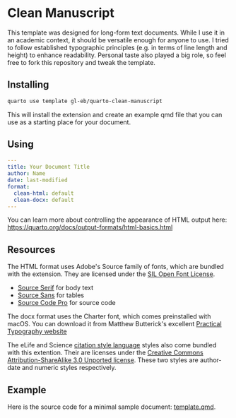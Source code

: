 # Clean Manuscript

This template was designed for long-form text documents.
While I use it in an academic context, it should be versatile enough for anyone to use.
I tried to follow established typographic principles (e.g. in terms of line length and height) to enhance readability.
Personal taste also played a big role, so feel free to fork this repository and tweak the template.

## Installing

```bash
quarto use template gl-eb/quarto-clean-manuscript
```

This will install the extension and create an example qmd file that you can use as a starting place for your document.

## Using

```yaml
---
title: Your Document Title
author: Name
date: last-modified
format:
  clean-html: default
  clean-docx: default
---
```

You can learn more about controlling the appearance of HTML output here: <https://quarto.org/docs/output-formats/html-basics.html>

## Resources

The HTML format uses Adobe's Source family of fonts, which are bundled with the extension.
They are licensed under the [SIL Open Font License](https://openfontlicense.org/open-font-license-official-text/).

- [Source Serif](https://adobe-fonts.github.io/source-serif/) for body text
- [Source Sans](https://adobe-fonts.github.io/source-sans/) for tables
- [Source Code Pro](https://adobe-fonts.github.io/source-code-pro/) for source code

The docx format uses the Charter font, which comes preinstalled with macOS.
You can download it from Matthew Butterick's excellent [Practical Typography website](https://practicaltypography.com/charter.html)

The eLife and Science [citation style language](https://citationstyles.org/.) styles also come bundled with this extention.
Their are licenses under the [Creative Commons Attribution-ShareAlike 3.0 Unported license](https://creativecommons.org/licenses/by-sa/3.0/).
These two styles are author-date and numeric styles respectively.

## Example

Here is the source code for a minimal sample document: [template.qmd](template.qmd).
